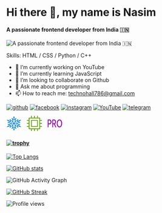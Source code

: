 # Hi there 👋, my name is Nasim
#### A passionate frontend developer from India 🇮🇳
![A passionate frontend developer from India 🇮🇳](https://telegra.ph/file/71590b6f5176192abc360.jpg)


Skills:  HTML / CSS / Python / C++

- 🔭 I’m currently working on YouTube 
- 🌱 I’m currently learning JavaScript 
- 👯 I’m looking to collaborate on Github 
- 💬 Ask me about programming 
- 📫 How to reach me: technohall786@gmail.com 


[<img src='https://cdn.jsdelivr.net/npm/simple-icons@3.0.1/icons/github.svg' alt='github' height='40'>](https://github.com/Wolfmasternas)  [<img src='https://cdn.jsdelivr.net/npm/simple-icons@3.0.1/icons/facebook.svg' alt='facebook' height='40'>](https://www.facebook.com/https://www.facebook.com/nasimuddin.akunji.98)  [<img src='https://cdn.jsdelivr.net/npm/simple-icons@3.0.1/icons/instagram.svg' alt='instagram' height='40'>](https://www.instagram.com/nasim_prr_401/)  [<img src='https://cdn.jsdelivr.net/npm/simple-icons@3.0.1/icons/youtube.svg' alt='YouTube' height='40'>](https://www.youtube.com/channel/https://youtube.com/channel/UCowRCbpyM4UKhjI7aZmOrkg)  [<img src='https://cdn.jsdelivr.net/npm/simple-icons@3.0.1/icons/telegram.svg' alt='telegram' height='40'>](https://t.me/+nSl01B_2PcdiMTFh)  

<a href='https://archiveprogram.github.com/'><img src='https://raw.githubusercontent.com/acervenky/animated-github-badges/master/assets/acbadge.gif' width='40' height='40'></a> <a href='https://docs.github.com/en/developers'><img src='https://raw.githubusercontent.com/acervenky/animated-github-badges/master/assets/devbadge.gif' width='40' height='40'></a> <a href='https://github.com/pricing'><img src='https://raw.githubusercontent.com/acervenky/animated-github-badges/master/assets/pro.gif' width='40' height='40'></a> 

#### [![trophy](https://github-profile-trophy.vercel.app/?username=Wolfmasternas&theme=highcontrast&hide_border=true&date_format=M%20j%5B%2C%20Y%5D)](https://github.com/Wolfmasternas/github-profile-trophy)

[![Top Langs](https://github-readme-stats.vercel.app/api/top-langs/?username=Wolfmasternas)](https://github.com/Wolfmasternas/github-readme-stats)

[![GitHub stats](https://github-readme-stats.vercel.app/api?username=Wolfmasternas&theme=highcontrast&hide_border=true&date_format=M%20j%5B%2C%20Y%5D)](https://github.com/Wolfmasternas/github-readme-stats)

![GitHub Activity Graph](https://activity-graph.herokuapp.com/graph?username=Wolfmasternas)  

[![GitHub Streak](http://github-readme-streak-stats.herokuapp.com?user=Wolfmasternas&theme=highcontrast&hide_border=true&date_format=M%20j%5B%2C%20Y%5D)](https://git.io/streak-stats)

![Profile views](https://gpvc.arturio.dev/Wolfmasternas)  









